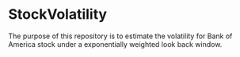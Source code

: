 # StockVolatility
The purpose of this repository is to estimate the volatility for Bank of America stock under a exponentially weighted look back window.
